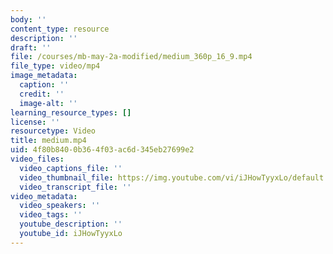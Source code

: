```yaml
---
body: ''
content_type: resource
description: ''
draft: ''
file: /courses/mb-may-2a-modified/medium_360p_16_9.mp4
file_type: video/mp4
image_metadata:
  caption: ''
  credit: ''
  image-alt: ''
learning_resource_types: []
license: ''
resourcetype: Video
title: medium.mp4
uid: 4f80b840-0b36-4f03-ac6d-345eb27699e2
video_files:
  video_captions_file: ''
  video_thumbnail_file: https://img.youtube.com/vi/iJHowTyyxLo/default.jpg
  video_transcript_file: ''
video_metadata:
  video_speakers: ''
  video_tags: ''
  youtube_description: ''
  youtube_id: iJHowTyyxLo
---
```

